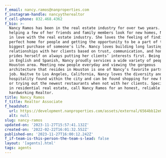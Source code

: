 ```yaml
---
f_email: nancy.ramos@nanproperties.com
f_instagram-handle: nancyytherealtor
f_cell-phone: 832.468.4362
f_bio: >-
  Nancy Ramos has been in the real estate industry for over two years. After
  helping a few of her friends and family members look for new homes, Nancy fell
  in love with the real estate industry. She loves the feeling of finding the
  perfect home for people and getting the opportunity to be a part of the
  biggest purchase of someone's life. Nancy loves building long lasting
  relationships with her clients based on trust, communication, and honesty. She
  prides herself on always putting her clients’ interests first. Being bilingual
  in English and Spanish, Nancy proudly services a wide variety of people in the
  Houston area. Meeting new people everyday and viewing the gorgeous
  architecture that resides in Houston is one of Nancy’s favorite parts of her
  job. Naitve to Los Angeles, California, Nancy loves the diversity and southern
  hospitality found within the city and can be found shopping for new home decor
  or trying out the newest restaurants when not with her clients. Specializing
  in residential real estate, call Nancy Ramos for an honest, reliable and
  hardworking Realtor. 
title: Nancy Ramos
f_title: Realtor Associate
f_headshot:
  url: https://development.nanproperties.com/assets/external/6564bb12e05e5e95aff9a7c0_nancy20ramos.jpg
  alt: null
slug: nancy-ramos
updated-on: '2023-11-27T15:57:41.132Z'
created-on: '2022-02-22T16:01:32.552Z'
published-on: '2023-11-27T16:00:12.242Z'
f_if-team-is-this-person-the-team-s-lead: false
layout: '[agents].html'
tags: agents
---
```



